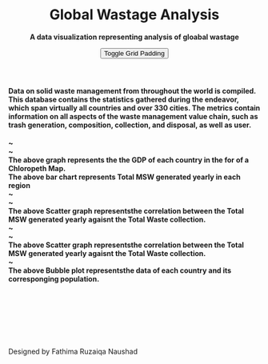 
<html>


  <head>
  <title>Global Wastage Analysis</title>

  <script type="text/javascript" charset="UTF-8"></script>
  <meta name="viewport" content="width=device-width, initial-scale=1">

  <!-- Import Vega and Vega Lite -->
  <script src="https://cdn.jsdelivr.net/npm/vega@5.20.2"></script>
  <script src="https://cdn.jsdelivr.net/npm/vega-lite@5.1.0"></script>
  <script src="https://cdn.jsdelivr.net/npm/vega-embed@6.17.0"></script>

  <!-- Import Google fonts -->
  <link rel="stylesheet" href="https://www.w3schools.com/w3css/4/w3.css">
  <link rel="preconnect" href="https://fonts.googleapis.com">
  <link rel="stylesheet" href="https://fonts.googleapis.com/css?family=Oswald">
  <link rel="preconnect" href="https://fonts.gstatic.com" crossorigin>
  <link href="https://fonts.googleapis.com/css2?family=Open+Sans&display=swap" rel="stylesheet">

  <!-- Import pure.css -->
  <link rel="stylesheet" href="https://unpkg.com/purecss@2.0.3/build/pure-min.css"
  integrity="sha384-cg6SkqEOCV1NbJoCu11+bm0NvBRc8IYLRGXkmNrqUBfTjmMYwNKPWBTIKyw9mHNJ" crossorigin="anonymous">
  <meta name="viewport" content="width=device-width, initial-scale=1">

  <!-- Import style css file -->
  <link rel="stylesheet" type="text/css" href="styles.css" media="all">

</head>
<body>

<!-- Header -->
<div class="my-element">
<header class="w3-right w3-margin-bottom">
  <img background="header.jpg"></img>
  <h1>
    <b>Global Wastage Analysis</b></h1>
  <p><b>A data visualization representing analysis of gloabal wastage</b></p>
  <p class="w3-padding-16"><button class="w3-button w3-black" onclick="myFunction()">Toggle Grid Padding</button></p>
</header>
</div>

<!-- Photo Grid -->
<div class="w3-row" id="myGrid" style="margin-bottom:128px">
    <div class="w3-center w3-margin-bottom">
        <h4>   Data on solid waste management from throughout the world is compiled. This database contains the statistics gathered during the endeavor, which span virtually all countries and over 330 cities. The metrics contain information on all aspects of the waste management value chain, such as trash generation, composition, collection, and disposal, as well as user.     </h4>
    </div>
    <div id="map" class= "vis-container">
    <div class = "w3-container w3-padding-20 w3-light-grey w3-center w3-opacity w3-xlarge">
        <b>~ </b>
    </div>
    <div>
    <div class="w3-center w3-margin-bottom">
        <div class = "w3-container w3-padding-10 w3-light-grey w3-center w3-opacity w3-xlarge">
            <b>~ </b>
        </div>
        <b>The above graph represents the the GDP of each country in the for of a Chloropeth Map. </b>
    </div>
    
  <div class="w3-half">
    <div id="Bar" class="vis-container"></div>
  </div>
  <div>
    <div class="w3-center w3-margin-bottom">
        <b> The above bar chart represents Total MSW generated yearly in each region</b>
    </div>
  </div>

  <div class="w3-half">
    <div class = "w3-container w3-padding-10 w3-light-grey w3-center w3-opacity w3-xlarge">
        <b>~ </b>
    </div>
    <div id="Scatter01" class="w3-container"></div>
    <div class = "w3-container w3-padding-10 w3-light-grey w3-center w3-opacity w3-xlarge">
        <b>~ </b>
    </div>
    <div class="w3-center w3-margin-bottom">
        <b> The above Scatter graph representsthe correlation between the Total MSW generated yearly agaisnt the Total Waste collection.</b>
    </div>
</div>

<div class="w3-half">
    <div class = "w3-container w3-padding-10 w3-light-grey w3-center w3-opacity w3-xlarge">
        <b>~ </b>
    </div>
    <div id="Scatter02" class="vis-container"></div>
    <div class = "w3-container w3-padding-10 w3-light-grey w3-center w3-opacity w3-xlarge">
        <b>~ </b>
    </div>
    <div class="w3-center w3-margin-bottom">
        <b> The above Scatter graph representsthe correlation between the Total MSW generated yearly agaisnt the Total Waste collection.</b>
    </div>
</div>

<div>
  <div class = "w3-container w3-padding-10 w3-light-grey w3-center w3-opacity w3-xlarge">
        <b>~ </b>
    </div>
    <div id="Bubble" class="vis-container"></div>
    <div class="w3-center w3-margin-bottom">
        <b> The above Bubble plot representsthe data of each country and its corresponging population.</b>
    </div>
</div>


</div>

<!-- End Page Content -->
</div>

<!-- Footer -->
<footer class="w3-container w3-padding-30 w3-light-grey w3-center w3-opacity w3-xlarge" style="margin-top:128px"> 
  
  <p class="w3-medium">Designed by Fathima Ruzaiqa Naushad</p>
</footer>
 
<script>
// Toggle grid padding
function myFunction() {
  var x = document.getElementById("myGrid");
  if (x.className === "w3-row") {
    x.className = "w3-row-padding";
  } else { 
    x.className = x.className.replace("w3-row-padding", "w3-row");
  }
}

// Open and close sidebar
function w3_open() {
  document.getElementById("mySidebar").style.width = "100%";
  document.getElementById("mySidebar").style.display = "block";
}

function w3_close() {
  document.getElementById("mySidebar").style.display = "none";
}
</script>

  <script>
    const spec3 = {
  "$schema": "https://vega.github.io/schema/vega-lite/v5.json",
  "title": "Population vs Total MSW",
  "data": {
    "url": "https://raw.githubusercontent.com/rruuzz/FathimaRuzaiqaMohamedNaushad-DV2/main/country_level_data_0.csv"
  },
  "mark": "point",
  "transform": [
    {
      "calculate": "datum.population_population_number_of_people / 1000000",
      "as": "Population (in millions)"
    },
    {
      "calculate": "datum.total_msw_total_msw_generated_tons_year / 1000000",
      "as": "Total MSW Generated (in millions)"
    }
  ],
  "encoding": {
    "x": {
      "field": "Population (in millions)",
      "title": "Population (in millions)",
      "type": "quantitative",
      "scale": {"zero": false}
    },
    "y": {
      "field": "Total MSW Generated (in millions)",
      "type": "quantitative",
      "title": "Total MSW Generated (in millions)",
      "scale": {"zero": false}
    },
    "color": {"field": "region_id", "type": "nominal"},
    "tooltip": [
      {"field": "Total MSW Generated (in millions)"},
      {
        "field": "Population (in millions)",
        "title": "Population (in millions)",
        "type": "quantitative"
      }
    ]
  },
  "config": {}
};
vegaEmbed("Scatter02", spec3, {mode: "vega-lite"}).then(console.log).catch(console.warn);
</script>

<script>
  const spec1 = {
"$schema": "https://vega.github.io/schema/vega-lite/v5.json",
"title": {"text": "Total MSW per year"},
"data": {
  "url": "https://raw.githubusercontent.com/rruuzz/FathimaRuzaiqaMohamedNaushad-DV2/main/country_level_data_0.csv"
},
"mark": {"type": "bar"},
"encoding": {
  "x": {"title": "Region Code", "field": "region_id", "type": "ordinal"},
  "y": {
    "aggregate": "sum",
    "field": "total_msw_total_msw_generated_tons_year",
    "title": "Total MSW Generated per Year"
  },
  "color": {"field": "region_id", "scale": {"scheme": "tableau10"}},
  "tooltip": [
    {"field": "region_id", "type": "ordinal"},
    {
      "field": "total_msw_total_msw_generated_tons_year",
      "type": "quantitative",
      "aggregate": "sum",
      "title": "Total MSW Generated per Year"
    }
  ]
},
"config": {}
};
  vegaEmbed("#Bar", spec1, {mode: "vega-lite"}).then(console.log).catch(console.warn);
</script>

<script>
  const spec4 = {
"$schema": "https://vega.github.io/schema/vega-lite/v5.json",
"width": 500,
"height": 300,
"title": "GDP Chloropeth Map",
"data": {
  "url": "https://raw.githubusercontent.com/rruuzz/FathimaRuzaiqaMohamedNaushad-DV2/main/ne_110m_admin_0_countries.topojson",
  "format": {"type": "topojson", "feature": "ne_110m_admin_0_countries"}
},
"transform": [
  {
    "lookup": "properties.NAME",
    "from": {
      "data": {
        "url": "https://raw.githubusercontent.com/rruuzz/FathimaRuzaiqaMohamedNaushad-DV2/main/country_level_data_0.csv"
      },
      "key": "country_name",
      "fields": ["gdp"]
    }
  }
],
"projection": {"type": "equirectangular"},
"mark": "geoshape",
"encoding": {
  "color": {
    "field": "gdp",
    "type": "quantitative",
    "scale": {
      "type": "linear",
      "domain": [10000, 100000],
      "scheme": "tealblues"
    },
    "condition": {
      "test": "datum['gdp'] === null || datum['country_name'] === null",
      "value": "#D9DDDC"
    }
  },
  "tooltip": [
    {"field": "gdp", "title": "GDP", "type": "quantitative", "format": ".2f"}
  ]
},
"config": {"mark": {"invalid": null}}
};
  vegaEmbed("#Map", spec4, {mode: "vega-lite"}).then(console.log).catch(console.warn);
</script>

<script>
  const spec = {
"$schema": "https://vega.github.io/schema/vega-lite/v2.json",
"title": "Waste Collection vs Total MSW",
"data": {
  "url": "https://raw.githubusercontent.com/rruuzz/FathimaRuzaiqaMohamedNaushad-DV2/main/country_level_data_0.csv"
},
"mark": "circle",
"encoding": {
  "y": {
    "field": "total_msw_total_msw_generated_tons_year",
    "type": "quantitative",
    "title": "Total MSW (in tons) per Year",
    "scale": {"type": "linear", "domain": [0, 80000000]}
  },
  "x": {
    "field": "waste_collection_coverage_total_percent_of_waste",
    "type": "quantitative",
    "title": "Total Waste Collection",
    "scale": {"type": "linear", "domain": [0, 105]}
  },
  "tooltip": [
    {
      "field": "waste_collection_coverage_total_percent_of_waste",
      "type": "quantitative",
      "title": "Total Waste Collection (percentage)"
    },
    {
      "field": "total_msw_total_msw_generated_tons_year",
      "type": "quantitative",
      "aggregate": "sum",
      "title": "Total MSW Generated per Year"
    }
  ],
  "color": {
    "field": "waste_collection_coverage_total_percent_of_waste",
    "type": "quantitative",
    "title": "Total Waste Collection"
  }
},
"config": {}
};
  vegaEmbed("Scatter01", spec2, {mode: "vega-lite"}).then(console.log).catch(console.warn);
</script>

<script>
  const spec5 = {
"$schema": "https://vega.github.io/schema/vega/v5.json",
"width": 800,
"height": 600,
"title": "Population per Country",
"padding": {"left": 5, "right": 5, "top": 20, "bottom": 0},
"autosize": "none",
"signals": [
  {"name": "cx", "update": "width / 2"},
  {"name": "cy", "update": "height / 2"},
  {
    "name": "gravityX",
    "value": 0.2,
    "bind": {"input": "range", "min": 0, "max": 1}
  },
  {
    "name": "gravityY",
    "value": 0.1,
    "bind": {"input": "range", "min": 0, "max": 1}
  }
],
"data": [
  {
    "name": "Country",
    "url": "https://raw.githubusercontent.com/rruuzz/FathimaRuzaiqaMohamedNaushad-DV2/main/country_level_data_0.csv",
    "format": {"type": "csv", "delimiter": ","}
  }
],
"scales": [
  {
    "name": "size",
    "domain": {
      "data": "Country",
      "field": "population_population_number_of_people"
    },
    "range": [0, 35000]
  },
  {
    "name": "color",
    "type": "ordinal",
    "domain": {"data": "Country", "field": "country_name"},
    "range": {"scheme": "category20"}
  }
],
"marks": [
  {
    "name": "nodes",
    "type": "symbol",
    "from": {"data": "Country"},
    "encode": {
      "enter": {
        "fill": {"scale": "color", "field": "country_name"},
        "xfocus": {"signal": "cx"},
        "yfocus": {"signal": "cy"}
      },
      "update": {
        "size": {
          "signal": "datum.population_population_number_of_people",
          "scale": "size"
        },
        "stroke": {"value": "white"},
        "strokeWidth": {"value": 1},
        "tooltip": {
          "signal": "{'Country Name': datum.country_name, 'Population': datum.population_population_number_of_people}"
        }
      }
    },
    "transform": [
      {
        "type": "force",
        "iterations": 100,
        "static": false,
        "forces": [
          {
            "force": "collide",
            "iterations": 2,
            "radius": {"expr": "sqrt(datum.size) / 2"}
          },
          {"force": "center", "x": {"signal": "cx"}, "y": {"signal": "cy"}},
          {"force": "x", "x": "xfocus", "strength": {"signal": "gravityX"}},
          {"force": "y", "y": "yfocus", "strength": {"signal": "gravityY"}}
        ]
      }
    ]
  }
],
"config": {}
};
  vegaEmbed("#Bubble", spec5, {mode: "vega"}).then(console.log).catch(console.warn);
</script>

</body>
</html>

